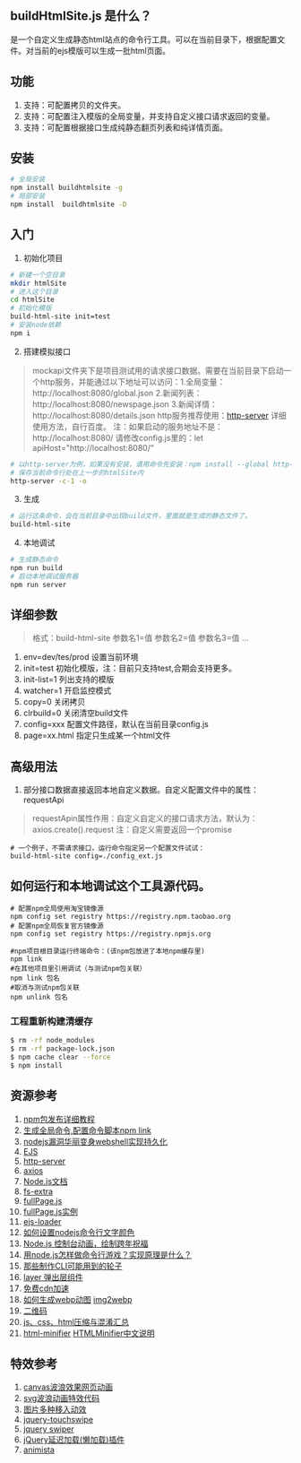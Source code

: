 ## buildHtmlSite.js 是什么？
是一个自定义生成静态html站点的命令行工具。可以在当前目录下，根据配置文件。对当前的ejs模版可以生成一批html页面。

## 功能
1. 支持：可配置拷贝的文件夹。
2. 支持：可配置注入模版的全局变量，并支持自定义接口请求返回的变量。
3. 支持：可配置根据接口生成纯静态翻页列表和纯详情页面。

## 安装
```sh
# 全局安装
npm install buildhtmlsite -g
# 局部安装
npm install  buildhtmlsite -D
```
## 入门
1. 初始化项目
```sh
# 新建一个空目录
mkdir htmlSite
# 进入这个目录
cd htmlSite
# 初始化模版
build-html-site init=test
# 安装node依赖
npm i
```
2. 搭建模拟接口
> mockapi文件夹下是项目测试用的请求接口数据。需要在当前目录下启动一个http服务，并能通过以下地址可以访问：1.全局变量：http://localhost:8080/global.json 2.新闻列表：http://localhost:8080/newspage.json 3.新闻详情：http://localhost:8080/details.json 
> http服务推荐使用：[http-server](https://www.npmjs.com/package/http-server) 详细使用方法，自行百度。
> 注：如果启动的服务地址不是：http://localhost:8080/ 请修改config.js里的：let apiHost="http://localhost:8080/"
```sh
# 以http-server为例，如果没有安装，请用命令先安装：npm install --global http-server
# 保存当前命令行处在上一步的htmlSite内
http-server -c-1 -o
```
3. 生成
```sh
# 运行这条命令，会在当前目录中出现build文件，里面就是生成的静态文件了。
build-html-site
```
4. 本地调试
```sh
# 生成静态命令
npm run build
# 启动本地调试服务器
npm run server
```

## 详细参数
> 格式：build-html-site 参数名1=值 参数名2=值 参数名3=值 ...
1. env=dev/tes/prod 设置当前环境
2. init=test 初始化模版，注：目前只支持test,合期会支持更多。
3. init-list=1 列出支持的模版
4. watcher=1 开启监控模式
5. copy=0 关闭拷贝
6. clrbuild=0 关闭清空build文件
7. config=xxx 配置文件路径，默认在当前目录config.js
8. page=xx.html 指定只生成某一个html文件

## 高级用法
1. 部分接口数据直接返回本地自定义数据。自定义配置文件中的属性：requestApi
> requestApin属性作用：自定义自定义的接口请求方法，默认为：axios.create().request 注：自定义需要返回一个promise
```
# 一个例子，不需请求接口，运行命令指定另一个配置文件试试：
build-html-site config=./config_ext.js
```




## 如何运行和本地调试这个工具源代码。
```
# 配置npm全局使用淘宝镜像源
npm config set registry https://registry.npm.taobao.org
# 配置npm全局恢复官方镜像源
npm config set registry https://registry.npmjs.org

#npm项目根目录运行终端命令：(该npm包放进了本地npm缓存里)
npm link
#在其他项目里引用调试（与测试npm包关联）
npm link 包名
#取消与测试npm包关联
npm unlink 包名

```
### 工程重新构建清缓存
```sh
$ rm -rf node_modules
$ rm -rf package-lock.json
$ npm cache clear --force
$ npm install
```

## 资源参考
1. [npm包发布详细教程](https://blog.csdn.net/u010059669/article/details/109715342)
2. [生成全局命令,配置命令脚本npm link](https://blog.csdn.net/chunmeizhang_88/article/details/119533718)
3. [nodejs漏洞华丽变身webshell实现持久化](https://www.jianshu.com/p/9280da67ab3d)
4. [EJS](https://ejs.bootcss.com/#docs)
5. [http-server](https://baijiahao.baidu.com/s?id=1707127585067520409&wfr=spider&for=pc)
6. [axios](http://www.axios-js.com/zh-cn/docs/#axios-request-config-1)
7. [Node.js文档](https://www.nodeapp.cn/)
8. [fs-extra](https://www.npmjs.com/package/fs-extra)
9. [fullPage.js](https://github.com/alvarotrigo/fullPage.js)
10. [fullPage.js实例](https://alvarotrigo.com/fullPage/)
11. [ejs-loader](https://www.npmjs.com/package/ejs-loader)
12. [如何设置nodejs命令行文字颜色](http://www.fairysoftware.com/nodejs_color.html)
13. [Node.js 控制台动画，绘制跨年祝福](https://zhuanlan.zhihu.com/p/452195702)
14. [用node.js怎样做命令行游戏？实现原理是什么？](https://www.qy.cn/jszx/detail/5838.html)
15. [那些制作CLI可能用到的轮子](https://zhuanlan.zhihu.com/p/128990729)
16. [layer 弹出层组件](https://layuion.com/layer/)
17. [免费cdn加速](http://www.staticfile.org/)
18. [如何生成webp动图](https://blog.csdn.net/hello_bravo_/article/details/107295657) [img2webp](https://developers.google.cn/speed/webp/docs/img2webp?authuser=0)
19. [二维码](http://httplarsjung.de/jquery-qrcode/)
20. [js、css、html压缩与混淆汇总](https://segmentfault.com/a/1190000040502426)
21. [html-minifier](https://www.npmjs.com/package/html-minifier) [HTMLMinifier中文说明](https://blog.csdn.net/weixin_30640291/article/details/95483578)

## 特效参考
1. [canvas波浪效果网页动画](http://www.bootstrapmb.com/item/12446)
2. [svg波浪动画特效代码](http://www.bootstrapmb.com/item/5835)
3. [图片多种移入动效](https://www.jq22.com/demo/csshover202007192041/)
4. [jquery-touchswipe](https://github.com/mattbryson/TouchSwipe-Jquery-Plugin)
5. [jquery swiper](https://www.swiper.com.cn/)
6. [jQuery延迟加载(懒加载)插件](https://www.w3cways.com/1765.html)
7. [animista](https://animista.net/)






